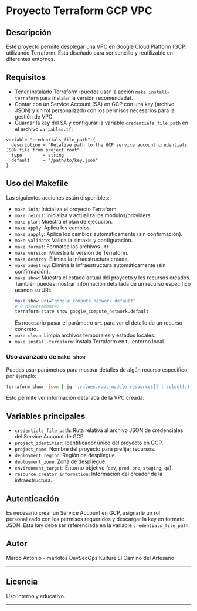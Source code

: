 # Proyecto Terraform GCP VPC

## Descripción
Este proyecto permite desplegar una VPC en Google Cloud Platform (GCP) utilizando Terraform. Está diseñado para ser sencillo y reutilizable en diferentes entornos.

## Requisitos
- Tener instalado Terraform (puedes usar la acción `make install-terraform` para instalar la versión recomendada).
- Contar con un Service Account (SA) en GCP con una key (archivo JSON) y un rol personalizado con los permisos necesarios para la gestión de VPC.
- Guardar la key del SA y configurar la variable `credentials_file_path` en el archivo `variables.tf`:

```hcl
variable "credentials_file_path" {
  description = "Relative path to the GCP service account credentials JSON file from project root"
  type        = string
  default     = "/path/to/key.json"
}
```

## Uso del Makefile
Las siguientes acciones están disponibles:

- `make init`: Inicializa el proyecto Terraform.
- `make reinit`: Inicializa y actualiza los módulos/providers.
- `make plan`: Muestra el plan de ejecución.
- `make apply`: Aplica los cambios.
- `make aapply`: Aplica los cambios automáticamente (sin confirmación).
- `make validate`: Valida la sintaxis y configuración.
- `make format`: Formatea los archivos `.tf`.
- `make version`: Muestra la versión de Terraform.
- `make destroy`: Elimina la infraestructura creada.
- `make adestroy`: Elimina la infraestructura automáticamente (sin confirmación).
- `make show`: Muestra el estado actual del proyecto y los recursos creados. También puedes mostrar información detallada de un recurso específico usando su URI:
  ```bash
  make show uri="google_compute_network.default"
  # O directamente:
  terraform state show google_compute_network.default
  ```
  Es necesario pasar el parámetro `uri` para ver el detalle de un recurso concreto.
- `make clean`: Limpia archivos temporales y estados locales.
- `make install-terraform`: Instala Terraform en tu entorno local.

### Uso avanzado de `make show`
Puedes usar parámetros para mostrar detalles de algún recurso específico, por ejemplo:
```bash
terraform show -json | jq '.values.root_module.resources[] | select(.type=="google_compute_network")'
```
Esto permite ver información detallada de la VPC creada.

## Variables principales
- `credentials_file_path`: Ruta relativa al archivo JSON de credenciales del Service Account de GCP.
- `project_identifier`: Identificador único del proyecto en GCP.
- `project_name`: Nombre del proyecto para prefijar recursos.
- `deployment_region`: Región de despliegue.
- `deployment_zone`: Zona de despliegue.
- `environment_target`: Entorno objetivo (`dev`, `prod`, `pre`, `staging`, `qa`).
- `resource_creator_information`: Información del creador de la infraestructura.

## Autenticación
Es necesario crear un Service Account en GCP, asignarle un rol personalizado con los permisos requeridos y descargar la key en formato JSON. Esta key debe ser referenciada en la variable `credentials_file_path`.

## Autor
Marco Antonio - markitos
DevSecOps Kulture
El Camino del Artesano

---

## Licencia

Uso interno y educativo.

---
